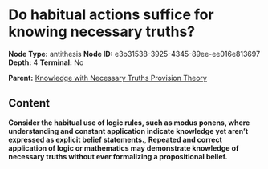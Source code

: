 # Do habitual actions suffice for knowing necessary truths?

**Node Type:** antithesis
**Node ID:** e3b31538-3925-4345-89ee-ee016e813697
**Depth:** 4
**Terminal:** No

**Parent:** [Knowledge with Necessary Truths Provision Theory](knowledge-with-necessary-truths-provision-theory-synthesis-38cee6c1-34a3-4668-9bf4-0afe9824287c.md)

## Content

**Consider the habitual use of logic rules, such as modus ponens, where understanding and constant application indicate knowledge yet aren’t expressed as explicit belief statements.**, **Repeated and correct application of logic or mathematics may demonstrate knowledge of necessary truths without ever formalizing a propositional belief.**

